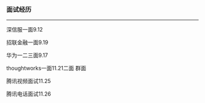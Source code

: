 ### 面试经历

---

深信服一面9.12

招联金融一面9.19

华为一二三面9.17

thoughtworks一面11.21二面 群面

腾讯视频面试11.25

腾讯电话面试11.26

